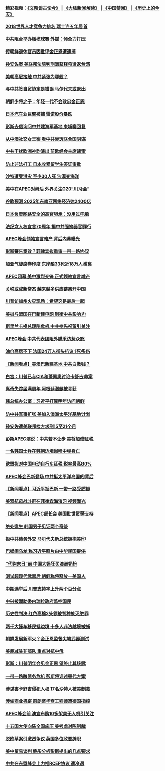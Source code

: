 #### 精彩视频：[《文昭谈古论今》](https://github.com/gfw-breaker/wenzhao/blob/master/README.md?t=11201231) | [《大陆新闻解读》](https://github.com/gfw-breaker/ntdtv-comedy/blob/master/README.md?t=11201231) | [《中国禁闻》](https://github.com/gfw-breaker/ntdtv-news/blob/master/README.md?t=11201231) | [《历史上的今天》](https://github.com/gfw-breaker/today-in-history/blob/master/README.md?t=11201231) 

#### [2018世界人才竞争力排名 瑞士连五年居首](../pages/nsc418/n10863400.md?t=11201231) 

#### [中共阻台举办橄榄球赛 外媒：倾全力打压](../pages/nsc418/n10863407.md?t=11201231) 

#### [传朝鲜退休官员因批评金正恩遭逮捕](../pages/nsc418/n10863166.md?t=11201231) 

#### [孙安佐案 美联邦法院判刑满获释将遣返台湾](../pages/nsc418/n10863068.md?t=11201231) 

#### [美朝高层接触 中共紧张为哪般？](../pages/nsc418/n10862181.md?t=11201231) 

#### [与中共签自贸协定是错误 马尔代夫或退出](../pages/nsc418/n10862130.md?t=11201231) 

#### [朝鲜少将之子：年轻一代不会效忠金正恩](../pages/nsc418/n10862075.md?t=11201231) 

#### [日本汽车业巨擘被捕 雷诺股价暴跌](../pages/nsc418/n10861871.md?t=11201231) 

#### [彭斯去信询问中共建海军基地 柬埔寨回复](../pages/nsc418/n10861914.md?t=11201231) 

#### [从中澳社交女王案 看中共渗透联合国阴谋](../pages/nsc418/n10860190.md?t=11201231) 

#### [中共干扰欧洲神韵演出 前欧经会主席谴责](../pages/nsc418/n10860219.md?t=11201231) 

#### [防止非法打工 日本收紧留学生签证审批](../pages/nsc418/n10861479.md?t=11201231) 

#### [沙特遭受洪灾 至少30人死 沙漠变海洋](../pages/nsc418/n10861393.md?t=11201231) 

#### [美中在APEC对峙后 外界关注G20“川习会”](../pages/nsc418/n10861219.md?t=11201231) 

#### [谷歌预测 2025年东南亚网络经济达2400亿](../pages/nsc418/n10861052.md?t=11201231) 

#### [日本负责网路安全的高官坦承：没用过电脑](../pages/nsc418/n10860963.md?t=11201231) 

#### [法纪念人权宣言70周年 揭中共强摘器官罪行](../pages/nsc418/n10860106.md?t=11201231) 

#### [APEC峰会领袖宣言难产 背后内幕曝光](../pages/nsc418/n10860353.md?t=11201231) 

#### [彭斯警告奏效？菲律宾拟重审一带一路协议](../pages/nsc418/n10859795.md?t=11201231) 

#### [加亚气旋席卷印度 东岸酿33死近18万人撤离](../pages/nsc418/n10859863.md?t=11201231) 

#### [APEC闭幕 美中激烈交锋 正式领袖宣言难产](../pages/nsc418/n10859544.md?t=11201231) 

#### [关税或成新常态 越来越多供应链离开中国](../pages/nsc418/n10858991.md?t=11201231) 

#### [川普访加州火灾现场：希望这是最后一起](../pages/nsc418/n10859059.md?t=11201231) 

#### [美拟与盟国在巴新建电网 制衡中共影响力](../pages/nsc418/n10859057.md?t=11201231) 

#### [斯里兰卡换总理陷危机 中共抢先祝贺引关注](../pages/nsc418/n10858860.md?t=11201231) 

#### [APEC峰会 中共代表团阻外媒采访惹众怒](../pages/nsc418/n10858859.md?t=11201231) 

#### [油价高居不下 法国24万人街头抗议 1死多伤](../pages/nsc418/n10858743.md?t=11201231) 

#### [【新闻看点】美澳巴新建基地 中共白撒钱？](../pages/nsc418/n10858636.md?t=11201231) 

#### [白宫：川普已与CIA和蓬佩奥讨论卡舒吉命案](../pages/nsc418/n10858517.md?t=11201231) 

#### [离奇失踪届满周年 阿根廷潜艇被寻获](../pages/nsc418/n10858419.md?t=11201231) 

#### [韩总统办公室：习近平打算明年访问朝鲜](../pages/nsc418/n10858325.md?t=11201231) 

#### [防中共军事扩张 美加入澳洲太平洋基地计划](../pages/nsc418/n10858258.md?t=11201231) 

#### [孙安佐遭美联邦检方求刑15至21个月](../pages/nsc418/n10858140.md?t=11201231) 

#### [彭斯APEC演说：中共若不让步 美将加倍征税](../pages/nsc418/n10858071.md?t=11201231) 

#### [一名韩国士兵在韩朝边境岗哨中弹身亡](../pages/nsc418/n10857552.md?t=11201231) 

#### [欧盟拟对中国电动自行车征税 税率最高80%](../pages/nsc418/n10857311.md?t=11201231) 

#### [APEC峰会巴新登场 中共挺太平洋岛国的背后](../pages/nsc418/n10856908.md?t=11201231) 

#### [【新闻看点】习近平抵巴新 一带一路受质疑](../pages/nsc418/n10856905.md?t=11201231) 

#### [美双航母战斗群在菲律宾海演习 视频曝光](../pages/nsc418/n10857247.md?t=11201231) 

#### [【新闻看点】APEC部长会 美国批世贸获支持](../pages/nsc418/n10857086.md?t=11201231) 

#### [绝处逢生 韩国男子见证两个奇迹](../pages/nsc418/n10855894.md?t=11201231) 

#### [拒中共债务外交 马尔代夫新总统拥抱美印](../pages/nsc418/n10856998.md?t=11201231) 

#### [巴媒闹乌龙 称习近平照片由中华民国提供](../pages/nsc418/n10856762.md?t=11201231) 

#### [“代购末日”前 中国大妈狂买澳洲奶粉](../pages/nsc418/n10856381.md?t=11201231) 

#### [测试超现代武器后 朝鲜称将释放一美国人](../pages/nsc418/n10856668.md?t=11201231) 

#### [中期选举后 川普支持率上升两个百分点](../pages/nsc418/n10856692.md?t=11201231) 

#### [中兴被曝助委内瑞拉政府监控国民](../pages/nsc418/n10855844.md?t=11201231) 

#### [历史性判决 红色高棉2头领被判种族灭绝罪](../pages/nsc418/n10856223.md?t=11201231) 

#### [两千大篷车移民抵边境 十多人非法越境被捕](../pages/nsc418/n10855671.md?t=11201231) 

#### [朝鲜发展新军火？金正恩监督尖端武器测试](../pages/nsc418/n10855089.md?t=11201231) 

#### [美裁减驻非部队 重点对抗中俄](../pages/nsc418/n10854965.md?t=11201231) 

#### [彭斯：川普明年会见金正恩  望终止其核武](../pages/nsc418/n10854845.md?t=11201231) 

#### [一带一路酿债务危机 彭斯将详述替代方案](../pages/nsc418/n10854827.md?t=11201231) 

#### [涉谋害卡舒吉侵犯人权 17名沙特人被美制裁](../pages/nsc418/n10854611.md?t=11201231) 

#### [涉偷商业机密 前朗盛华裔工程师遭德国指控](../pages/nsc418/n10854279.md?t=11201231) 

#### [APEC峰会前 澳宣布购10多架美无人机引关注](../pages/nsc418/n10854479.md?t=11201231) 

#### [十五国大使向陈全国施压 美考虑对陈制裁](../pages/nsc418/n10854359.md?t=11201231) 

#### [脱欧草案引激烈争议 英国多位政要辞职](../pages/nsc418/n10854302.md?t=11201231) 

#### [美中贸易谈判 鲍彤分析彭斯提出的几点要求](../pages/nsc418/n10853914.md?t=11201231) 

#### [中共在东盟峰会上力推RCEP协议 遭冷遇](../pages/nsc418/n10853861.md?t=11201231) 

